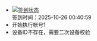 - [![签到状态](https://github.com/p7wm/Cloud189-Actions/actions/workflows/main.yml/badge.svg?branch=main)](https://github.com/p7wm/Cloud189-Actions/actions/workflows/main.yml) <br> 签到时间：2025-10-26 00:40:59
- 开始执行帐号1
- 设备ID不存在，需要二次设备校验
